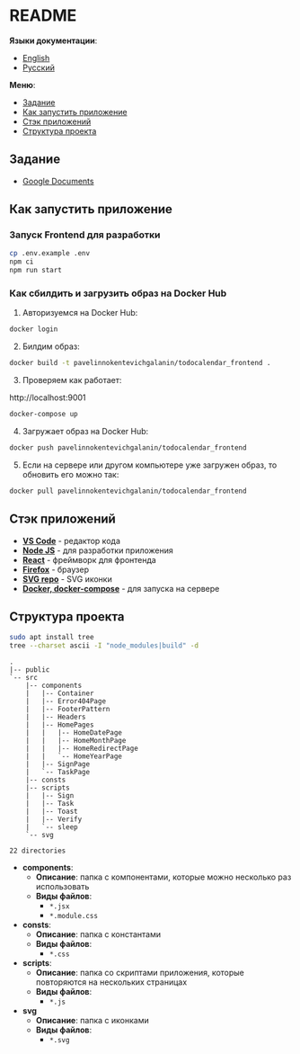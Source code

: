 # README

**Языки документации**:

- [English](README.md)
- [Русский](README-ru.md)

**Меню**:

- [Задание](#задание)
- [Как запустить приложение](#как-запустить-приложение)
- [Стэк приложений](#стэк-приложений)
- [Структура проекта](#структура-проекта)

## Задание

- [Google Documents](https://docs.google.com/document/d/1UQgKfPkB8C36dyDDmPU40rjSw3_fXEH8/edit)

## Как запустить приложение

### Запуск Frontend для разработки

```bash
cp .env.example .env
npm ci
npm run start
```

### Как сбилдить и загрузить образ на Docker Hub

1. Авторизуемся на Docker Hub:

```bash
docker login
```

2. Билдим образ:

```bash
docker build -t pavelinnokentevichgalanin/todocalendar_frontend .
```

3. Проверяем как работает:

http://localhost:9001

```bash
docker-compose up
```

4. Загружает образ на Docker Hub:

```bash
docker push pavelinnokentevichgalanin/todocalendar_frontend
```

5. Если на сервере или другом компьютере уже загружен образ, то обновить его
   можно так:

```bash
docker pull pavelinnokentevichgalanin/todocalendar_frontend
```

## Стэк приложений

- **[VS Code](https://code.visualstudio.com/#alt-downloads)** - редактор кода
- **[Node JS](https://nodejs.org/en/)** - для разработки приложения
- **[React](https://reactjs.org/)** - фреймворк для фронтенда
- **[Firefox](https://www.mozilla.org/en-US/firefox/enterprise/)** - браузер
- **[SVG repo](https://www.svgrepo.com/)** - SVG иконки
- **[Docker, docker-compose](https://www.docker.com/)** - для запуска на сервере

## Структура проекта

```bash
sudo apt install tree
tree --charset ascii -I "node_modules|build" -d
```

```
.
|-- public
`-- src
    |-- components
    |   |-- Container
    |   |-- Error404Page
    |   |-- FooterPattern
    |   |-- Headers
    |   |-- HomePages
    |   |   |-- HomeDatePage
    |   |   |-- HomeMonthPage
    |   |   |-- HomeRedirectPage
    |   |   `-- HomeYearPage
    |   |-- SignPage
    |   `-- TaskPage
    |-- consts
    |-- scripts
    |   |-- Sign
    |   |-- Task
    |   |-- Toast
    |   |-- Verify
    |   `-- sleep
    `-- svg

22 directories
```

- **components**:
  - **Описание**: папка с компонентами, которые можно несколько раз использовать
  - **Виды файлов**:
    - `*.jsx`
    - `*.module.css`
- **consts**:
  - **Описание**: папка с константами
  - **Виды файлов**:
    - `*.css`
- **scripts**:
  - **Описание**: папка со скриптами приложения, которые повторяются на
    нескольких страницах
  - **Виды файлов**:
    - `*.js`
- **svg**
  - **Описание**: папка с иконками
  - **Виды файлов**:
    - `*.svg`
